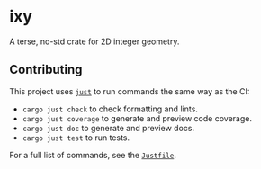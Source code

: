 # ixy

A terse, no-std crate for 2D integer geometry.

<!--
[![Test](https://github.com/crates-lurey-io/ixy/actions/workflows/test.yml/badge.svg)](https://github.com/crates-lurey-io/ixy/actions/workflows/test.yml)
[![Crates.io Version](https://img.shields.io/crates/v/ixy)](https://crates.io/crates/ixy)
[![codecov](https://codecov.io/gh/crates-lurey-io/ixy/graph/badge.svg?token=Z3VUWA3WYY)](https://codecov.io/gh/crates-lurey-io/ixy)
-->

## Contributing

This project uses [`just`][] to run commands the same way as the CI:

- `cargo just check` to check formatting and lints.
- `cargo just coverage` to generate and preview code coverage.
- `cargo just doc` to generate and preview docs.
- `cargo just test` to run tests.

[`just`]: https://crates.io/crates/just

For a full list of commands, see the [`Justfile`](./Justfile).
